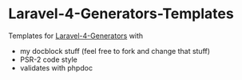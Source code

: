 Laravel-4-Generators-Templates
==============================

Templates for [Laravel-4-Generators](https://github.com/JeffreyWay/Laravel-4-Generators) with 

* my docblock stuff (feel free to fork and change that stuff)
* PSR-2 code style
* validates with phpdoc
